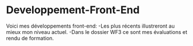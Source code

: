 # Developpement-Front-End

Voici mes développements front-end:
-Les plus récents illustreront au mieux mon niveau actuel.
-Dans le dossier WF3 ce sont mes évaluations et rendu de formation.
